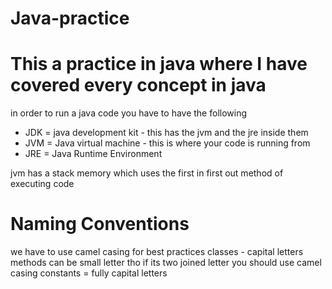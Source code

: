 # Java-practice
# This a practice in java where I have covered every concept in java
in order to run a java code you have to have the following
* JDK = java development kit - this has the jvm and the jre inside them
* JVM = Java virtual machine - this is where your code is running from
* JRE = Java Runtime Environment 

jvm has a stack memory which uses the first in first out method of executing code

# Naming Conventions
we have to use camel casing for best practices
classes - capital letters 
methods can be small letter tho if its two joined letter you should use camel casing
constants = fully capital letters

